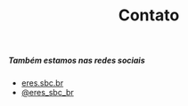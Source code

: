 ﻿---
layout: page
title: "Contato"
meta_title: "Dúvidas? Entre em contato conosco"
subheadline: ""
teaser: "Entre em contato conosco pelo e-mail eres.sbc.br@gmail.com"
permalink: "/contato/"
header:
   image_fullwidth: banner_eres2021.png

---
<h5>Também estamos nas redes sociais</h5>

<ul>
<li><a href="https://www.facebook.com/eres.sbc.br" target="_blank" class="icon-facebook" title="ERES no Facebook">eres.sbc.br</a></li>
<li><a href="https://www.instagram.com/eres_sbc_br" target="_blank" class="icon-instagram" title="ERES no Instagram">@eres_sbc_br</a></li>
</ul>

